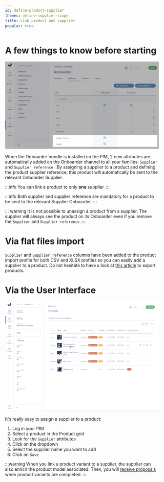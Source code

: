 ```yaml
---
id: define-product-supplier
themes: define-supplier-scope
title: Link product and supplier
popular: true
---
```


# A few things to know before starting

![Supplier reference in families](../img/PIM_Settings_Families_SupplierAndSupplierReference_Focus.jpg)

When the Onboarder bundle is installed on the PIM, 2 new attributes are automatically added on the Onboarder channel to all your families: `Supplier` and `Supplier reference` . By assigning a supplier to a product and defining the product supplier reference, this product will automatically be sent to the relevant Onboarder Supplier.

:::info
You can link a product to only **one** supplier.
:::

:::info
Both supplier and supplier reference are mandatory for a product to be sent to the relevant Supplier Onboarder.
:::

::: warning
It is not possible to unassign a product from a supplier. The supplier will always see the product on its Onboarder even if you remove the `Supplier` and `Supplier reference`.
:::


# Via flat files import

`Supplier` and `Supplier reference` columns have been added to the product import profile for both CSV and XLSX profiles so you can easily add a supplier to a product.
Do not hesitate to have a look at [this article](https://help.akeneo.com/articles/product-export-builder.html#mainContent) to export products.

# Via the User Interface

![Link a product and a supplier with the PEF](../img/PIM_PEF_ModifySupplierAndSupplierReference.gif)

It's really easy to assign a supplier to a product:
1. Log in your PIM
1. Select a product in the Product grid
1. Look for the `Supplier` attributes
1. Click on the dropdown
1. Select the supplier name you want to add
1. Click on `Save`

:::warning
When you link a product variant to a supplier, the supplier can also enrich the product model associated. Then, you will [receive proposals](onboarder/articles/review-product-changes.html) when product variants are completed.
:::
